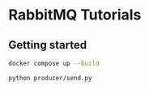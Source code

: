 # RabbitMQ Tutorials

## Getting started

```bash
docker compose up --build
```

```bash
python producer/send.py
```
